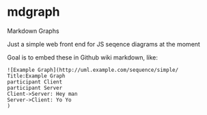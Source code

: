 # mdgraph

Markdown Graphs

Just a simple web front end for JS seqence diagrams at the moment

Goal is to embed these in Github wiki markdown, like:

```
![Example Graph](http://uml.example.com/sequence/simple/
Title:Example Graph
participant Client
participant Server
Client->Server: Hey man
Server->Client: Yo Yo
)
```
